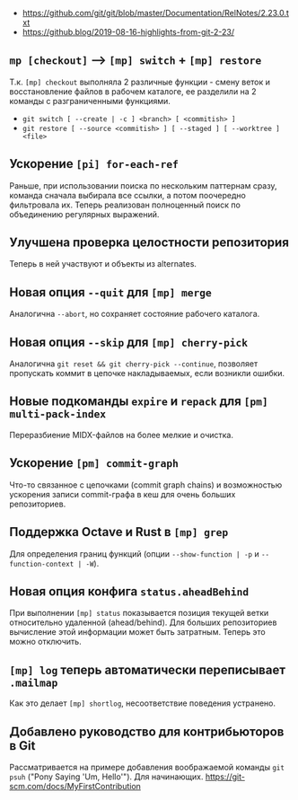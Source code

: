- <https://github.com/git/git/blob/master/Documentation/RelNotes/2.23.0.txt>
- <https://github.blog/2019-08-16-highlights-from-git-2-23/>

## `mp [checkout]` --> `[mp] switch` + `[mp] restore`

Т.к. `[mp] checkout` выполняла 2 различные функции - смену веток и восстановление файлов в рабочем каталоге, ее разделили на 2 команды с разграниченными функциями.

- `git switch [ --create | -c ] <branch> [ <commitish> ]`
- `git restore [ --source <commitish> ] [ --staged ] [ --worktree ] <file>`

## Ускорение `[pi] for-each-ref`

Раньше, при использовании поиска по нескольким паттернам сразу, команда сначала выбирала все ссылки, а потом поочередно фильтровала их. Теперь реализован полноценный поиск по объединению регулярных выражений.

## Улучшена проверка целостности репозитория

Теперь в ней участвуют и объекты из alternates.

## Новая опция `--quit` для `[mp] merge`

Аналогична `--abort`, но сохраняет состояние рабочего каталога.

## Новая опция `--skip` для `[mp] cherry-pick`

Аналогична `git reset && git cherry-pick --continue`, позволяет пропускать коммит в цепочке накладываемых, если возникли ошибки.

## Новые подкоманды `expire` и `repack` для `[pm] multi-pack-index`

Переразбиение MIDX-файлов на более мелкие и очистка.

## Ускорение `[pm] commit-graph`

Что-то связанное с цепочками (commit graph chains) и возможностью ускорения записи commit-графа в кеш для очень больших репозиториев.

## Поддержка Octave и Rust в `[mp] grep`

Для определения границ функций (опции `--show-function | -p` и `--function-context | -W`).

## Новая опция конфига `status.aheadBehind`

При выполнении `[mp] status` показывается позиция текущей ветки относительно удаленной (ahead/behind). Для больших репозиториев вычисление этой информации может быть затратным. Теперь это можно отключить.

## `[mp] log` теперь автоматически переписывает `.mailmap`

Как это делает `[mp] shortlog`, несоответствие поведения устранено.

## Добавлено руководство для контрибьюторов в Git

Рассматривается на примере добавления воображаемой команды `git psuh` ("Pony Saying 'Um, Hello'"). Для начинающих. <https://git-scm.com/docs/MyFirstContribution>
